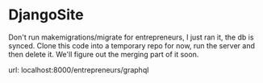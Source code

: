 # DjangoSite

Don't run makemigrations/migrate for entrepreneurs, I just ran it, the db is synced. Clone this code into a temporary repo for now, run the server and then delete it. We'll figure out the merging part of it soon.

url: localhost:8000/entrepreneurs/graphql